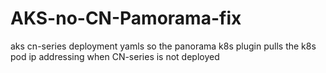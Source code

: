 # AKS-no-CN-Pamorama-fix
aks cn-series  deployment yamls so the panorama k8s plugin pulls the k8s pod ip addressing when CN-series is not deployed
